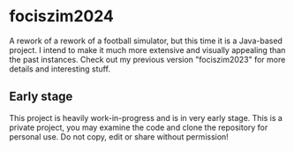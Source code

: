# fociszim2024
A rework of a rework of a football simulator, but this time it is a Java-based project. I intend to make it much more extensive and visually appealing than the past instances. Check out my previous version "fociszim2023" for more details and interesting stuff.

## Early stage
This project is heavily work-in-progress and is in very early stage. This is a private project, you may examine the code and clone the repository for personal use. Do not copy, edit or share without permission!
